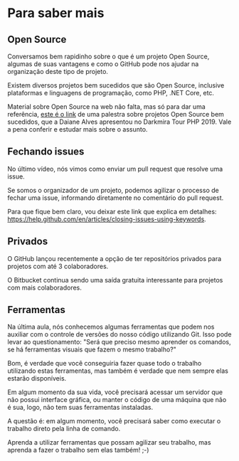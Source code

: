 # Para saber mais

## Open Source

Conversamos bem rapidinho sobre o que é um projeto Open Source, algumas de suas vantagens e como o GitHub pode nos ajudar na organização deste tipo de projeto.

Existem diversos projetos bem sucedidos que são Open Source, inclusive plataformas e linguagens de programação, como PHP, .NET Core, etc.

Material sobre Open Source na web não falta, mas só para dar uma referência, [este é o link](http://slides.com/daianealvesrj/software-livre-para-empreendedores) de uma palestra sobre projetos Open Source bem sucedidos, que a Daiane Alves apresentou no Darkmira Tour PHP 2019. Vale a pena conferir e estudar mais sobre o assunto.

## Fechando issues

No último vídeo, nós vimos como enviar um pull request que resolve uma issue.

Se somos o organizador de um projeto, podemos agilizar o processo de fechar uma issue, informando diretamente no comentário do pull request.

Para que fique bem claro, vou deixar este link que explica em detalhes: <https://help.github.com/en/articles/closing-issues-using-keywords>.

## Privados

O GitHub lançou recentemente a opção de ter repositórios privados para projetos com até 3 colaboradores.

O Bitbucket continua sendo uma saída gratuita interessante para projetos com mais colaboradores.

## Ferramentas

Na última aula, nós conhecemos algumas ferramentas que podem nos auxiliar com o controle de versões do nosso código utilizando Git. Isso pode levar ao questionamento: "Será que preciso mesmo aprender os comandos, se há ferramentas visuais que fazem o mesmo trabalho?"

Bom, é verdade que você conseguiria fazer quase todo o trabalho utilizando estas ferramentas, mas também é verdade que nem sempre elas estarão disponíveis.

Em algum momento da sua vida, você precisará acessar um servidor que não possui interface gráfica, ou manter o código de uma máquina que não é sua, logo, não tem suas ferramentas instaladas.

A questão é: em algum momento, você precisará saber como executar o trabalho direto pela linha de comando.

Aprenda a utilizar ferramentas que possam agilizar seu trabalho, mas aprenda a fazer o trabalho sem elas também! ;-)
